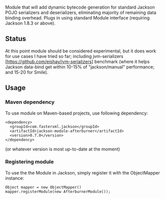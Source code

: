Module that will add dynamic bytecode generation for standard Jackson POJO serializers and deserializers, eliminating majority of remaining data binding overhead.
Plugs in using standard Module interface (requiring Jackson 1.8.3 or above).

## Status

At this point module should be considered experimental, but it does work for use cases I have tried so far; including jvm-serializers [https://github.com/eishay/jvm-serializers] benchmark (where it helps Jackson data-bind get within 10-15% of "jackson/manual" performance; and 15-20 for Smile).

## Usage

### Maven dependency

To use module on Maven-based projects, use following dependency:

    <dependency>
      <groupId>com.fasterxml.jackson</groupId>
      <artifactId>jackson-module-afterburner</artifactId>
      <version>0.7.0</version>
    </dependency>    

(or whatever version is most up-to-date at the moment)

### Registering module

To use the the Module in Jackson, simply register it with the ObjectMapper instance:

    Object mapper = new ObjectMapper()
    mapper.registerModule(new AfterburnerModule());
